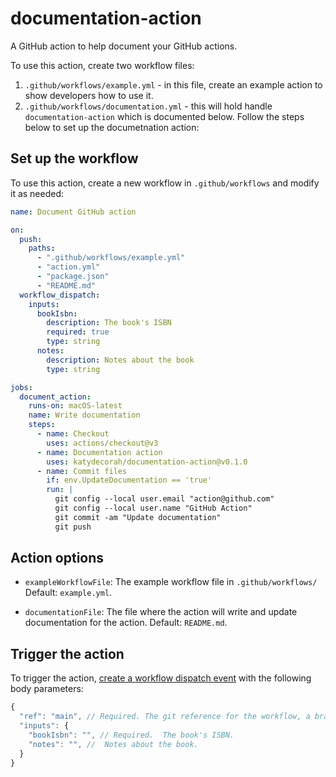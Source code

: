# documentation-action

A GitHub action to help document your GitHub actions.

To use this action, create two workflow files:

1. `.github/workflows/example.yml` - in this file, create an example action to show developers how to use it.
2. `.github/workflows/documentation.yml` - this will hold handle `documentation-action` which is documented below. Follow the steps below to set up the documetnation action:

<!-- START GENERATED DOCUMENTATION -->

## Set up the workflow

To use this action, create a new workflow in `.github/workflows` and modify it as needed:

```yml
name: Document GitHub action

on:
  push:
    paths:
      - ".github/workflows/example.yml"
      - "action.yml"
      - "package.json"
      - "README.md"
  workflow_dispatch:
    inputs:
      bookIsbn:
        description: The book's ISBN
        required: true
        type: string
      notes:
        description: Notes about the book
        type: string

jobs:
  document_action:
    runs-on: macOS-latest
    name: Write documentation
    steps:
      - name: Checkout
        uses: actions/checkout@v3
      - name: Documentation action
        uses: katydecorah/documentation-action@v0.1.0
      - name: Commit files
        if: env.UpdateDocumentation == 'true'
        run: |
          git config --local user.email "action@github.com"
          git config --local user.name "GitHub Action"
          git commit -am "Update documentation"
          git push
```

## Action options

- `exampleWorkflowFile`: The example workflow file in `.github/workflows/` Default: `example.yml`.

- `documentationFile`: The file where the action will write and update documentation for the action. Default: `README.md`.

## Trigger the action

To trigger the action, [create a workflow dispatch event](https://docs.github.com/en/rest/actions/workflows#create-a-workflow-dispatch-event) with the following body parameters:

```js
{ 
  "ref": "main", // Required. The git reference for the workflow, a branch or tag name.
  "inputs": {
    "bookIsbn": "", // Required.  The book's ISBN.
    "notes": "", //  Notes about the book.
  }
}
```
<!-- END GENERATED DOCUMENTATION -->
